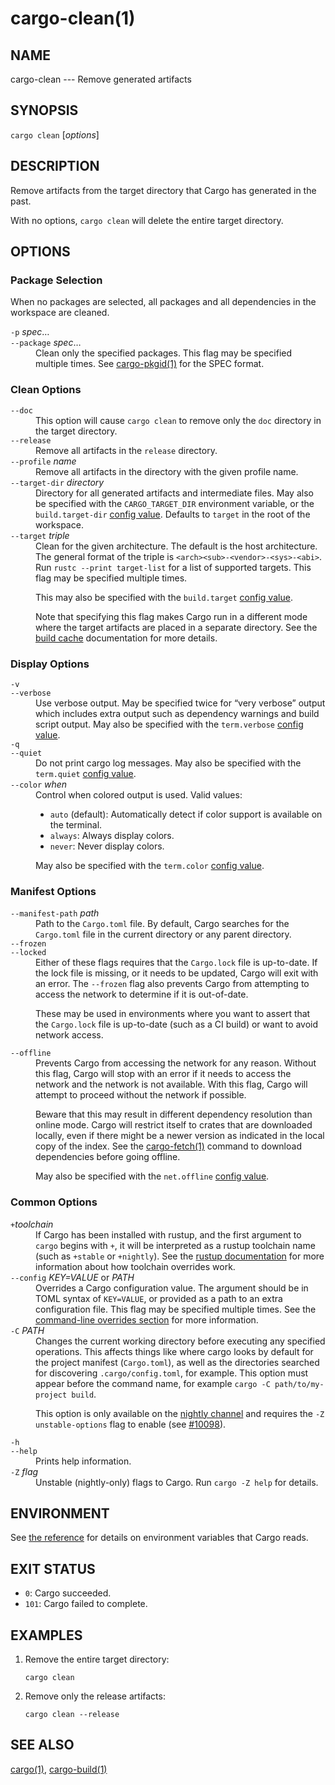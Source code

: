 # cargo-clean(1)

## NAME

cargo-clean --- Remove generated artifacts

## SYNOPSIS

`cargo clean` [_options_]

## DESCRIPTION

Remove artifacts from the target directory that Cargo has generated in the
past.

With no options, `cargo clean` will delete the entire target directory.

## OPTIONS

### Package Selection

When no packages are selected, all packages and all dependencies in the
workspace are cleaned.

<dl>
<dt class="option-term" id="option-cargo-clean--p"><a class="option-anchor" href="#option-cargo-clean--p"></a><code>-p</code> <em>spec</em>…</dt>
<dt class="option-term" id="option-cargo-clean---package"><a class="option-anchor" href="#option-cargo-clean---package"></a><code>--package</code> <em>spec</em>…</dt>
<dd class="option-desc">Clean only the specified packages. This flag may be specified
multiple times. See <a href="cargo-pkgid.html">cargo-pkgid(1)</a> for the SPEC format.</dd>

</dl>

### Clean Options

<dl>

<dt class="option-term" id="option-cargo-clean---doc"><a class="option-anchor" href="#option-cargo-clean---doc"></a><code>--doc</code></dt>
<dd class="option-desc">This option will cause <code>cargo clean</code> to remove only the <code>doc</code> directory in
the target directory.</dd>


<dt class="option-term" id="option-cargo-clean---release"><a class="option-anchor" href="#option-cargo-clean---release"></a><code>--release</code></dt>
<dd class="option-desc">Remove all artifacts in the <code>release</code> directory.</dd>


<dt class="option-term" id="option-cargo-clean---profile"><a class="option-anchor" href="#option-cargo-clean---profile"></a><code>--profile</code> <em>name</em></dt>
<dd class="option-desc">Remove all artifacts in the directory with the given profile name.</dd>


<dt class="option-term" id="option-cargo-clean---target-dir"><a class="option-anchor" href="#option-cargo-clean---target-dir"></a><code>--target-dir</code> <em>directory</em></dt>
<dd class="option-desc">Directory for all generated artifacts and intermediate files. May also be
specified with the <code>CARGO_TARGET_DIR</code> environment variable, or the
<code>build.target-dir</code> <a href="../reference/config.html">config value</a>.
Defaults to <code>target</code> in the root of the workspace.</dd>



<dt class="option-term" id="option-cargo-clean---target"><a class="option-anchor" href="#option-cargo-clean---target"></a><code>--target</code> <em>triple</em></dt>
<dd class="option-desc">Clean for the given architecture. The default is the host architecture. The general format of the triple is
<code>&lt;arch&gt;&lt;sub&gt;-&lt;vendor&gt;-&lt;sys&gt;-&lt;abi&gt;</code>. Run <code>rustc --print target-list</code> for a
list of supported targets. This flag may be specified multiple times.</p>
<p>This may also be specified with the <code>build.target</code>
<a href="../reference/config.html">config value</a>.</p>
<p>Note that specifying this flag makes Cargo run in a different mode where the
target artifacts are placed in a separate directory. See the
<a href="../guide/build-cache.html">build cache</a> documentation for more details.</dd>



</dl>

### Display Options

<dl>
<dt class="option-term" id="option-cargo-clean--v"><a class="option-anchor" href="#option-cargo-clean--v"></a><code>-v</code></dt>
<dt class="option-term" id="option-cargo-clean---verbose"><a class="option-anchor" href="#option-cargo-clean---verbose"></a><code>--verbose</code></dt>
<dd class="option-desc">Use verbose output. May be specified twice for “very verbose” output which
includes extra output such as dependency warnings and build script output.
May also be specified with the <code>term.verbose</code>
<a href="../reference/config.html">config value</a>.</dd>


<dt class="option-term" id="option-cargo-clean--q"><a class="option-anchor" href="#option-cargo-clean--q"></a><code>-q</code></dt>
<dt class="option-term" id="option-cargo-clean---quiet"><a class="option-anchor" href="#option-cargo-clean---quiet"></a><code>--quiet</code></dt>
<dd class="option-desc">Do not print cargo log messages.
May also be specified with the <code>term.quiet</code>
<a href="../reference/config.html">config value</a>.</dd>


<dt class="option-term" id="option-cargo-clean---color"><a class="option-anchor" href="#option-cargo-clean---color"></a><code>--color</code> <em>when</em></dt>
<dd class="option-desc">Control when colored output is used. Valid values:</p>
<ul>
<li><code>auto</code> (default): Automatically detect if color support is available on the
terminal.</li>
<li><code>always</code>: Always display colors.</li>
<li><code>never</code>: Never display colors.</li>
</ul>
<p>May also be specified with the <code>term.color</code>
<a href="../reference/config.html">config value</a>.</dd>


</dl>

### Manifest Options

<dl>
<dt class="option-term" id="option-cargo-clean---manifest-path"><a class="option-anchor" href="#option-cargo-clean---manifest-path"></a><code>--manifest-path</code> <em>path</em></dt>
<dd class="option-desc">Path to the <code>Cargo.toml</code> file. By default, Cargo searches for the
<code>Cargo.toml</code> file in the current directory or any parent directory.</dd>



<dt class="option-term" id="option-cargo-clean---frozen"><a class="option-anchor" href="#option-cargo-clean---frozen"></a><code>--frozen</code></dt>
<dt class="option-term" id="option-cargo-clean---locked"><a class="option-anchor" href="#option-cargo-clean---locked"></a><code>--locked</code></dt>
<dd class="option-desc">Either of these flags requires that the <code>Cargo.lock</code> file is
up-to-date. If the lock file is missing, or it needs to be updated, Cargo will
exit with an error. The <code>--frozen</code> flag also prevents Cargo from
attempting to access the network to determine if it is out-of-date.</p>
<p>These may be used in environments where you want to assert that the
<code>Cargo.lock</code> file is up-to-date (such as a CI build) or want to avoid network
access.</dd>


<dt class="option-term" id="option-cargo-clean---offline"><a class="option-anchor" href="#option-cargo-clean---offline"></a><code>--offline</code></dt>
<dd class="option-desc">Prevents Cargo from accessing the network for any reason. Without this
flag, Cargo will stop with an error if it needs to access the network and
the network is not available. With this flag, Cargo will attempt to
proceed without the network if possible.</p>
<p>Beware that this may result in different dependency resolution than online
mode. Cargo will restrict itself to crates that are downloaded locally, even
if there might be a newer version as indicated in the local copy of the index.
See the <a href="cargo-fetch.html">cargo-fetch(1)</a> command to download dependencies before going
offline.</p>
<p>May also be specified with the <code>net.offline</code> <a href="../reference/config.html">config value</a>.</dd>


</dl>

### Common Options

<dl>

<dt class="option-term" id="option-cargo-clean-+toolchain"><a class="option-anchor" href="#option-cargo-clean-+toolchain"></a><code>+</code><em>toolchain</em></dt>
<dd class="option-desc">If Cargo has been installed with rustup, and the first argument to <code>cargo</code>
begins with <code>+</code>, it will be interpreted as a rustup toolchain name (such
as <code>+stable</code> or <code>+nightly</code>).
See the <a href="https://rust-lang.github.io/rustup/overrides.html">rustup documentation</a>
for more information about how toolchain overrides work.</dd>


<dt class="option-term" id="option-cargo-clean---config"><a class="option-anchor" href="#option-cargo-clean---config"></a><code>--config</code> <em>KEY=VALUE</em> or <em>PATH</em></dt>
<dd class="option-desc">Overrides a Cargo configuration value. The argument should be in TOML syntax of <code>KEY=VALUE</code>,
or provided as a path to an extra configuration file. This flag may be specified multiple times.
See the <a href="../reference/config.html#command-line-overrides">command-line overrides section</a> for more information.</dd>


<dt class="option-term" id="option-cargo-clean--C"><a class="option-anchor" href="#option-cargo-clean--C"></a><code>-C</code> <em>PATH</em></dt>
<dd class="option-desc">Changes the current working directory before executing any specified operations. This affects
things like where cargo looks by default for the project manifest (<code>Cargo.toml</code>), as well as
the directories searched for discovering <code>.cargo/config.toml</code>, for example. This option must
appear before the command name, for example <code>cargo -C path/to/my-project build</code>.</p>
<p>This option is only available on the <a href="https://doc.rust-lang.org/book/appendix-07-nightly-rust.html">nightly
channel</a> and
requires the <code>-Z unstable-options</code> flag to enable (see
<a href="https://github.com/rust-lang/cargo/issues/10098">#10098</a>).</dd>


<dt class="option-term" id="option-cargo-clean--h"><a class="option-anchor" href="#option-cargo-clean--h"></a><code>-h</code></dt>
<dt class="option-term" id="option-cargo-clean---help"><a class="option-anchor" href="#option-cargo-clean---help"></a><code>--help</code></dt>
<dd class="option-desc">Prints help information.</dd>


<dt class="option-term" id="option-cargo-clean--Z"><a class="option-anchor" href="#option-cargo-clean--Z"></a><code>-Z</code> <em>flag</em></dt>
<dd class="option-desc">Unstable (nightly-only) flags to Cargo. Run <code>cargo -Z help</code> for details.</dd>


</dl>


## ENVIRONMENT

See [the reference](../reference/environment-variables.html) for
details on environment variables that Cargo reads.


## EXIT STATUS

* `0`: Cargo succeeded.
* `101`: Cargo failed to complete.


## EXAMPLES

1. Remove the entire target directory:

       cargo clean

2. Remove only the release artifacts:

       cargo clean --release

## SEE ALSO
[cargo(1)](cargo.html), [cargo-build(1)](cargo-build.html)
